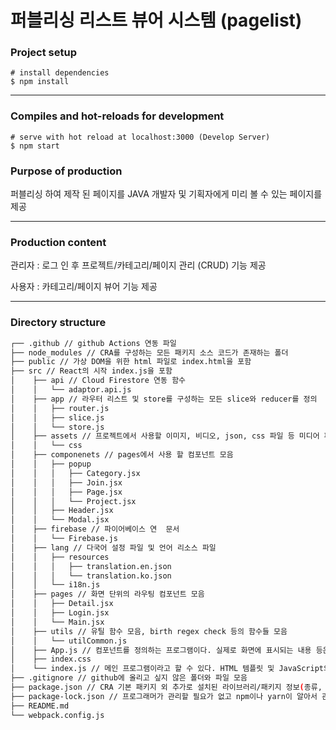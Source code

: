# 퍼블리싱 리스트 뷰어 시스템 (pagelist)

### Project setup
```
# install dependencies
$ npm install
```
***
### Compiles and hot-reloads for development
```
# serve with hot reload at localhost:3000 (Develop Server)
$ npm start
```

### Purpose of production
퍼블리싱 하여 제작 된 페이지를 JAVA 개발자 및 기획자에게 미리 볼 수 있는 페이지를 제공

***

### Production content

관리자 : 로그 인 후 프로젝트/카테고리/페이지 관리 (CRUD) 기능 제공

사용자 : 카테고리/페이지 뷰어 기능 제공

***

### Directory structure
```bash
┌── .github // github Actions 연동 파일
├── node_modules // CRA를 구성하는 모든 패키지 소스 코드가 존재하는 폴더
├── public // 가상 DOM을 위한 html 파일로 index.html을 포함
├── src // React의 시작 index.js을 포함
│    ├── api // Cloud Firestore 연동 함수 
│    │   └── adaptor.api.js
│    ├── app // 라우터 리스트 및 store를 구성하는 모든 slice와 reducer를 정의
│    │   ├── router.js
│    │   ├── slice.js
│    │   └── store.js 
│    ├── assets // 프로젝트에서 사용할 이미지, 비디오, json, css 파일 등 미디어 파일들을 모아두어 저장하는 곳.
│    │   └── css
│    ├── componenets // pages에서 사용 할 컴포넌트 모음
│    │   ├── popup
│    │   │   ├── Category.jsx
│    │   │   ├── Join.jsx
│    │   │   ├── Page.jsx
│    │   │   └── Project.jsx
│    │   ├── Header.jsx
│    │   └── Modal.jsx
│    ├── firebase // 파이어베이스 연  문서
│    │   └── Firebase.js
│    ├── lang // 다국어 설정 파일 및 언어 리소스 파일
│    │   ├── resources
│    │   │   ├── translation.en.json
│    │   │   └── translation.ko.json
│    │   └── i18n.js
│    ├── pages // 화면 단위의 라우팅 컴포넌트 모음
│    │   ├── Detail.jsx
│    │   ├── Login.jsx
│    │   └── Main.jsx
│    ├── utils // 유틸 함수 모음, birth regex check 등의 함수들 모음
│    │   └── utilCommon.js
│    ├── App.js // 컴포넌트를 정의하는 프로그램이다. 실제로 화면에 표시되는 내용 등은 여기에서 정의된다.
│    ├── index.css
│    └── index.js // 메인 프로그램이라고 할 수 있다. HTML 템플릿 및 JavaScript의 컴포넌트를 조합하여 렌더링하고 실제 표시
├── .gitignore // github에 올리고 싶지 않은 폴더와 파일 모음
├── package.json // CRA 기본 패키지 외 추가로 설치된 라이브러리/패키지 정보(종류, 버전)가 기록되는 파일
├── package-lock.json // 프로그래머가 관리할 필요가 없고 npm이나 yarn이 알아서 관리해 주는 파일 모음
├── README.md
└── webpack.config.js 
```

